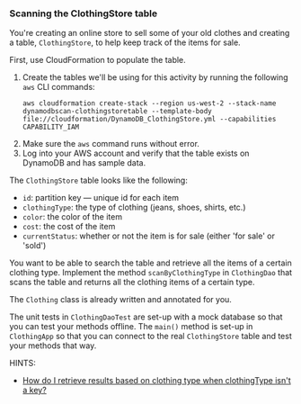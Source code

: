 ### Scanning the ClothingStore table

You're creating an online store to sell some of your old clothes and creating a table, `ClothingStore`, to help keep track
of the items for sale. 

First, use CloudFormation to populate the table.

1. Create the tables we'll be using for this activity by running the following `aws` CLI commands:
   ```none
   aws cloudformation create-stack --region us-west-2 --stack-name dynamodbscan-clothingstoretable --template-body file://cloudformation/DynamoDB_ClothingStore.yml --capabilities CAPABILITY_IAM
   ```
1. Make sure the `aws` command runs without error.
1. Log into your AWS account and verify that the table exists on DynamoDB and has sample data.
   
The `ClothingStore` table looks like the following:

* `id`: partition key — unique id for each item
* `clothingType`: the type of clothing (jeans, shoes, shirts, etc.)
* `color`: the color of the item
* `cost`: the cost of the item
* `currentStatus`: whether or not the item is for sale (either 'for sale' or 'sold')

You want to be able to search the table and retrieve all the items of a certain clothing type. Implement the method 
`scanByClothingType` in `ClothingDao` that scans the table and returns all the clothing items of a certain type.

The `Clothing` class is already written and annotated for you. 

The unit tests in `ClothingDaoTest` are set-up with a mock database so that you can test your methods offline. The 
`main()` method is set-up in `ClothingApp` so that you can connect to the real `ClothingStore` table and test your
methods that way.

HINTS:
* [How do I retrieve results based on clothing type when clothingType isn't a key?](scanClothing/hints/hint-01.md)
